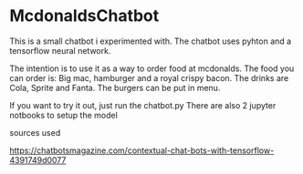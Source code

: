 # McdonaldsChatbot
This is a small chatbot i experimented with. The chatbot uses pyhton and a tensorflow neural network.

The intention is to use it as a way to order food at mcdonalds.
 The food you can order is:
 Big mac, hamburger and a royal crispy bacon.
 The drinks are Cola, Sprite and Fanta.
 The burgers can be put in menu.
 
 If you want to try it out, just run the chatbot.py
 There are also 2 jupyter notbooks to setup the model
 
 sources used
 
 https://chatbotsmagazine.com/contextual-chat-bots-with-tensorflow-4391749d0077
